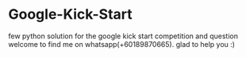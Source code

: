 # Google-Kick-Start
few python solution for the google kick start competition and question welcome to find me on whatsapp(+60189870665).
glad to help you :)
